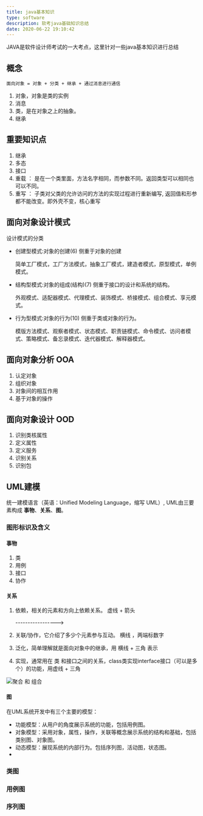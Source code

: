 ```yaml
---
title: java基本知识
type: software
description: 软考java基础知识总结
date: 2020-06-22 19:10:42
---
```


JAVA是软件设计师考试的一大考点，这里针对一些java基本知识进行总结

## 概念

    面向对象 = 对象 + 分类 + 继承 + 通过消息进行通信

1. 对象，对象是类的实例
2. 消息
3. 类，是在对象之上的抽象。
4. 继承

## 重要知识点

1. 继承
2. 多态
3. 接口
4. 重载 ： 是在一个类里面，方法名字相同，而参数不同。返回类型可以相同也可以不同。
5. 重写 ： 子类对父类的允许访问的方法的实现过程进行重新编写, 返回值和形参都不能改变。即外壳不变，核心重写

## 面向对象设计模式

设计模式的分类

* 创建型模式:对象的创建(6) 侧重于对象的创建

    简单工厂模式，工厂方法模式，抽象工厂模式，建造者模式，原型模式，单例模式。

* 结构型模式:对象的组成(结构)(7)  侧重于接口的设计和系统的结构。

    外观模式、适配器模式、代理模式、装饰模式、桥接模式、组合模式、享元模式。

* 行为型模式:对象的行为(10)  侧重于类或对象的行为。

    模版方法模式、观察者模式、状态模式、职责链模式、命令模式、访问者模式、策略模式、备忘录模式、迭代器模式、解释器模式。

## 面向对象分析 OOA

1. 认定对象
2. 组织对象
3. 对象间的相互作用
4. 基于对象的操作

## 面向对象设计 OOD

1. 识别类核属性
2. 定义属性
3. 定义服务
4. 识别关系
5. 识别包


## UML建模

统一建模语言（英语：Unified Modeling Language，缩写 UML）, UML由三要素构成 **事物**、**关系**、**图**。


### 图形标识及含义

#### 事物
1. 类
2. 用例
3. 接口
4. 协作
   
#### 关系

1. 依赖，相关的元素和方向上依赖关系。 虚线 + 箭头
   
    ----------------->

2. 关联/协作，它介绍了多少个元素参与互动。 横线 ，两端标数字
3. 泛化，简单理解就是面向对象中的继承，用 横线 + 三角 表示
4. 实现，通常用在 类 和接口之间的关系，class类实现interface接口（可以是多个）的功能，用虚线 + 三角

![聚合 和 组合](/images/juhe.png)


#### 图

在UML系统开发中有三个主要的模型：

* 功能模型：从用户的角度展示系统的功能，包括用例图。
* 对象模型：采用对象，属性，操作，关联等概念展示系统的结构和基础，包括类别图、对象图。
* 动态模型：展现系统的内部行为。包括序列图，活动图，状态图。
* 
### 类图

### 用例图

### 序列图